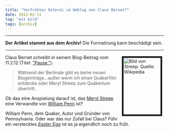 ```yaml
---
title: "Verfrühtes Osterei im Weblog von Claus Bernet?"
date: 2012-02-11
log: "mit bild"
tags: [archiv]
---
```

<hr><b>Der Artikel stammt aus dem Archiv!</b> Die Formatirung kann beschädigt sein.<hr>
<p><a href="http://commons.wikimedia.org/wiki/File:Streep_san_sebastian_2008_2.jpg?uselang=de"><img width="118" vspace="5" hspace="5" height="180" border="5" align="right" src="http://www.the-independent-friend.de/files/Streep_san_sebastian_2008_2.jpg" alt="Bild von Streep. Quelle: Wikipedia" /></a>Claus Bernet schreibt in seinem Blog-Beitrag vom 11.2.12 (Titel: <a href="http://quaekernachrichten.blogspot.com/2012/02/pauseich-bin-dann-mal-weg.html">&quot;Pause.&quot;</a>):</p>
<blockquote> W&auml;hrend der Berlinale gibt es keine neuen Blogeintr&auml;ge...au&szlig;er wenn ich einen Qu&auml;kerfilm entdecke oder Meryl Streep zum Qu&auml;kertum &uuml;bertritt.</blockquote>
<p>Ob das eine Anspielung darauf ist, das <a href="http://de.wikipedia.org/w/index.php?title=Meryl_Streep&amp;oldid=99066522">Meryl Streep</a>  eine Verwandte von <a href="">William Penn</a> ist?</p>
<!--break-->
<p>William Penn, dem Quaker, Autor und Gr&uuml;nder von Pennsylvania. Oder war das nur Zufall bei Claus? F&uuml;hr ein verstecktes <i><a href="http://de.wikipedia.org/wiki/Easter_Egg">Easter Egg</a></i> ist es ja eigendlich noch zu fr&uuml;h.</p>
<p>&nbsp;</p>
